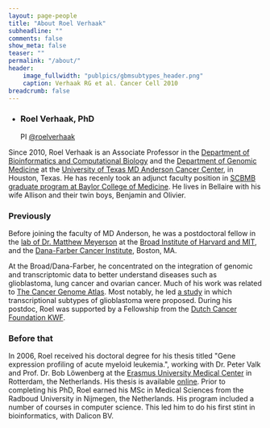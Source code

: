```yaml
---
layout: page-people
title: "About Roel Verhaak"
subheadline: ""
comments: false
show_meta: false
teaser: ""
permalink: "/about/"
header:
    image_fullwidth: "publpics/gbmsubtypes_header.png"
    caption: Verhaak RG et al. Cancer Cell 2010
breadcrumb: false
---
```


<ul class="ch-grid">
  <li>
    <div class="ch-item ch-img-rverhaak">
      <div class="ch-info">
        <h3>Roel Verhaak, PhD</h3>
        <p>PI <a href="https://twitter.com/roelverhaak">@roelverhaak</a></p>
      </div>
    </div>
  </li>
</ul>

Since 2010, Roel Verhaak is an Associate Professor in the [Department of Bioinformatics and Computational Biology](http://bioinformatics.mdanderson.org) and the [Department of Genomic Medicine](http://www.mdanderson.org/education-and-research/departments-programs-and-labs/departments-and-divisions/genomic-medicine/index.html) at the [University of Texas MD Anderson Cancer Center](http://www.mdanderson.org), in Houston, Texas. He has recenly took an adjunct faculty position in [SCBMB graduate program at Baylor College of Medicine](http://bcm.edu/scbmb). He lives in Bellaire with his wife Allison and their twin boys, Benjamin and Olivier. 

### Previously

Before joining the faculty of MD Anderson, he was a postdoctoral fellow in the [lab of Dr. Matthew Meyerson](http://research4.dfci.harvard.edu/meyersonlab) at the [Broad Institute of Harvard and MIT](http://www.broadinstitute.org), and the [Dana-Farber Cancer Institute](http://www.dfci.harvard.edu), Boston, MA.

At the Broad/Dana-Farber, he concentrated on the integration of genomic and transcriptomic data to better understand diseases such as glioblastoma, lung cancer and ovarian cancer. Much of his work was related to [The Cancer Genome Atlas](http://cancergenome.nih.gov). Most notably, he led [a study](http://www.ncbi.nlm.nih.gov/pubmed/20129251 "Verhaak RG et al. Cancer Cell 2010") in which transcriptional subtypes of glioblastoma were proposed. During his postdoc, Roel was supported by a Fellowship from the [Dutch Cancer Foundation KWF](http://www.kwfkankerbestrijding.nl).

### Before that

In 2006, Roel received his doctoral degree for his thesis titled "Gene expression profiling of acute myeloid leukemia.", working with Dr. Peter Valk and Prof. Dr. Bob Löwenberg at the [Erasmus University Medical Center](http://www.erasmusmc.nl) in Rotterdam, the Netherlands. His thesis is available [online](http://www.virtuon.nl/thesis/). Prior to completing his PhD, Roel earned his MSc in Medical Sciences from the Radboud University in Nijmegen, the Netherlands. His program included a number of courses in computer science. This led him to do his first stint in bioinformatics, with Dalicon BV.
